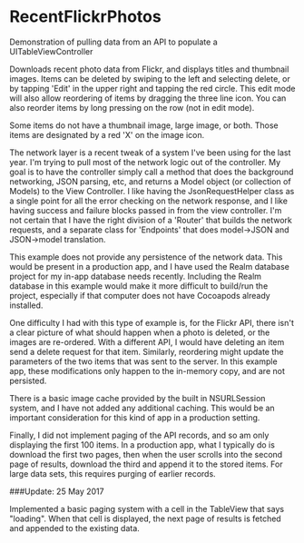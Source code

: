# RecentFlickrPhotos
Demonstration of pulling data from an API to populate a UITableViewController

Downloads recent photo data from Flickr, and displays titles and thumbnail images. Items can be deleted by swiping to the left and selecting delete, or by tapping 'Edit' in the upper right and tapping the red circle. This edit mode will also allow reordering of items by dragging the three line icon. You can also reorder items by long pressing on the row (not in edit mode).

Some items do not have a thumbnail image, large image, or both. Those items are designated by a red 'X' on the image icon.

The network layer is a recent tweak of a system I've been using for the last year. I'm trying to pull most of the network logic out of the controller. My goal is to have the controller simply call a method that does the background networking, JSON parsing, etc, and returns a Model object (or collection of Models) to the View Controller. I like having the JsonRequestHelper class as a single point for all the error checking on the network response, and I like having success and failure blocks passed in from the view controller. I'm not certain that I have the right division of a 'Router' that builds the network requests, and a separate class for 'Endpoints' that does model->JSON and JSON->model translation.

This example does not provide any persistence of the network data. This would be present in a production app, and I have used the Realm database project for my in-app database needs recently. Including the Realm database in this example would make it more difficult to build/run the project, especially if that computer does not have Cocoapods already installed.

One difficulty I had with this type of example is, for the Flickr API, there isn't a clear picture of what should happen when a photo is deleted, or the images are re-ordered. With a different API, I would have deleting an item send a delete request for that item. Similarly, reordering might update the parameters of the two items that was sent to the server. In this example app, these modifications only happen to the in-memory copy, and are not persisted.

There is a basic image cache provided by the built in NSURLSession system, and I have not added any additional caching. This would be an important consideration for this kind of app in a production setting.

Finally, I did not implement paging of the API records, and so am only displaying the first 100 items. In a production app, what I typically do is download the first two pages, then when the user scrolls into the second page of results, download the third and append it to the stored items. For large data sets, this requires purging of earlier records. 

###Update: 25 May 2017

Implemented a basic paging system with a cell in the TableView that says "loading". When that cell is displayed, the next page of results is fetched and appended to the existing data.
